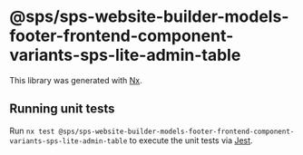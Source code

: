 # @sps/sps-website-builder-models-footer-frontend-component-variants-sps-lite-admin-table

This library was generated with [Nx](https://nx.dev).

## Running unit tests

Run `nx test @sps/sps-website-builder-models-footer-frontend-component-variants-sps-lite-admin-table` to execute the unit tests via [Jest](https://jestjs.io).
